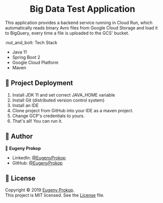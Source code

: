 <h1 align="center">Big Data Test Application</h1>
<p>This application provides a backend service running in Cloud Run​, which automatically reads ​binary Avro​ files from Google Cloud Storage and load it to BigQuery, every time a file is uploaded to the GCS' bucket.</p>
:nut_and_bolt: Tech Stack

- Java 11
- Spring Boot 2
- Google Cloud Platform
- Maven

## :rocket: Project Deployment
1. Install JDK 11 and set correct JAVA_HOME variable
2. Install Git (distributed version control system)
3. Install an IDE
4. Clone project from GitHub into your IDE as a maven project.
5. Change GCP's credentials to yours.
6. That's all! You can run it.

## :man: Author

👤 **Eugeny Prokop**

- LinkedIn: [@EugenyProkop](https://www.linkedin.com/in/eugeny-prokop)
- GitHub: [@EugenyProkop](https://github.com/p1q)

## :scroll: License

Copyright © 2019 [Eugeny Prokop](https://github.com/p1q).<br />
This project is MIT licensed. See the [License](https://github.com/p1q/BigDataTestApp/blob/master/LICENSE) file.

